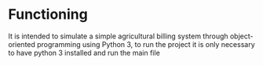 # Functioning
It is intended to simulate a simple agricultural billing system through object-oriented programming using Python 3, to run the project it is only necessary to have python 3 installed and run the main file

